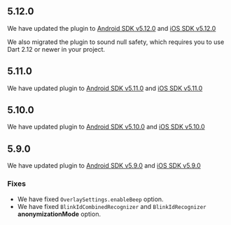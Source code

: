 ## 5.12.0

We have updated the plugin to [Android SDK v5.12.0](https://github.com/BlinkID/blinkid-android/releases/tag/v5.12.0) and [iOS SDK v5.12.0](https://github.com/BlinkID/blinkid-ios/releases/tag/v5.12.0)

We also migrated the plugin to sound null safety, which requires you to use Dart 2.12 or newer in your project.


## 5.11.0

We have updated plugin to [Android SDK v5.11.0](https://github.com/BlinkID/blinkid-android/releases/tag/v5.11.0) and [iOS SDK v5.11.0](https://github.com/BlinkID/blinkid-ios/releases/tag/v5.11.0)

## 5.10.0

We have updated plugin to [Android SDK v5.10.0](https://github.com/BlinkID/blinkid-android/releases/tag/v5.10.0) and [iOS SDK v5.10.0](https://github.com/BlinkID/blinkid-ios/releases/tag/v5.10.0)

## 5.9.0

We have updated plugin to [Android SDK v5.9.0](https://github.com/BlinkID/blinkid-android/releases/tag/v5.9.0) and [iOS SDK v5.9.0](https://github.com/BlinkID/blinkid-ios/releases/tag/v5.9.0)

### Fixes

- We have fixed `OverlaySettings.enableBeep` option.
- We have fixed `BlinkIdCombinedRecognizer` and `BlinkIdRecognizer` **anonymizationMode** option.
